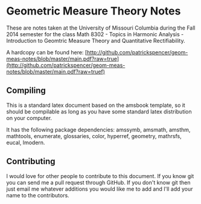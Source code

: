 Geometric Measure Theory Notes
===============

These are notes taken at the University of Missouri Columbia during the Fall
2014 semester for the class Math 8302 - Topics in Harmonic Analysis -
Introduction to Geomtric Measure Theory and Quantitative Rectifiability.

A hardcopy can be found here:
[http://github.com/patrickspencer/geom-meas-notes/blob/master/main.pdf?raw=true](http://github.com/patrickspencer/geom-meas-notes/blob/master/main.pdf?raw=truef)

Compiling
---------

This is a standard latex document based on the amsbook template, so it should
be compilable as long as you have some standard latex distribution on your
computer.

It has the following package dependencies: amssymb, amsmath, amsthm, mathtools,
enumerate, glossaries, color, hyperref, geometry, mathrsfs, eucal, lmodern.

Contributing
------------

I would love for other people to contribute to this document. If you know git
you can send me a pull request through GitHub. If you don't know git then just
email me whatever additions you would like me to add and I'll add your name to
the contributors.
